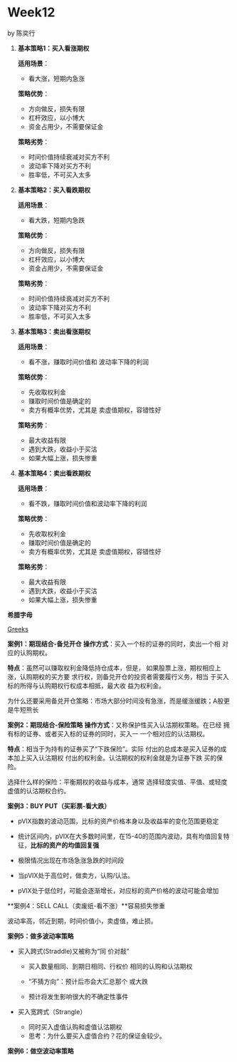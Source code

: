 # Week12

by 陈奕行

1. **基本策略1：买入看涨期权**

    **适用场景**：
    - 看大涨，短期内急涨

    **策略优势**：
    - 方向做反，损失有限
    - 杠杆效应，以小博大
    - 资金占用少，不需要保证金

    **策略劣势**：
    - 时间价值持续衰减对买方不利
    - 波动率下降对买方不利
    - 胜率低，不可买入太多

2. **基本策略2：买入看跌期权**

    **适用场景**：
    - 看大跌，短期内急跌

    **策略优势**：
    - 方向做反，损失有限
    - 杠杆效应，以小博大
    - 资金占用少，不需要保证金

    **策略劣势**：
    - 时间价值持续衰减对买方不利
    - 波动率下降对买方不利
    - 胜率低，不可买入太多

3. **基本策略3：卖出看涨期权**

    **适用场景**：
    - 看不涨，赚取时间价值和
    波动率下降的利润

    **策略优势**：
    - 先收取权利金
    - 赚取时间价值是确定的
    - 卖方有概率优势，尤其是
    卖虚值期权，容错性好
    
    **策略劣势**：
    - 最大收益有限
    - 遇到大跌，收益小于买沽
    - 如果大幅上涨，损失惨重

4. **基本策略4：卖出看跌期权**

    **适用场景**：
    - 看不跌，赚取时间价值和波动率下降的利润

    **策略优势**：
    - 先收取权利金
    - 赚取时间价值是确定的
    - 卖方有概率优势，尤其是
    卖虚值期权，容错性好

    **策略劣势**：
    - 最大收益有限
    - 遇到大跌，收益小于买沽
    - 如果大幅上涨，损失惨重



**希腊字母**

[Greeks](https://en.wikipedia.org/wiki/Greeks_(finance))

**案例1：期现结合-备兑开仓**
**操作方式**：买入一个标的证券的同时，卖出一个相
对应的认购期权。

**特点**：虽然可以赚取权利金降低持仓成本，但是，
如果股票上涨，期权相应上涨，认购期权的买方要
求行权，则备兑开仓的投资者需要履行义务，相当
于买入标的所得与认购期权行权成本相抵，最大收
益为权利金。

为什么还要采用备兑开仓策略：市场大部分时间没有急涨，而是缓涨缓跌；A股更是牛短熊长

**案例2：期现结合-保险策略**
**操作方式**：又称保护性买入认沽期权策略。在已经
拥有标的证券、或者买入标的证券的同时，买入一
一个相对应的认沽期权。

**特点**：相当于为持有的证券买了“下跌保险”。实际
付出的总成本是买入证券的成本加上买入认沽期权
付出的权利金。认沽期权的权利金就是为证券下跌
买的保险。

选择什么样的保险：平衡期权的收益与成本，通常
选择轻度实值、平值、或轻度虚值的认沽期权合约。

**案例3：BUY PUT（买彩票-看大跌）**

- pVIX指数的波动范围，比标的资产价格本身以及收益率的变化范围更稳定

- 统计区间内，pVIX在大多数时间里，在15-40的范围内波动，具有均值回复特征，**比标的资产的均值回复强**

- 极限情况出现在市场急涨急跌的时间段

- 当pVIX处于高位时，做卖方，认购/认沽。

- pVIX处于低位时，可能会逐渐增长，对应标的资产价格的波动可能会增加

**案例4：SELL CALL（卖废纸-看不涨）**容易损失惨重

波动率高，邻近到期，时间价值小，卖虚值，难止损。

**案例5：做多波动率策略**
- 买入跨式(Straddle)又被称为“同
价对敲”

    - 买入数量相同、到期日相同、行权价
    相同的认购和认沽期权

    - “不猜方向”：预计后市会大汇总那个
    或大跌
    - 预计将发生影响很大的不确定性事件
- 买入宽跨式（Strangle）
    - 同时买入虚值认购和虚值认沽期权
    - 思考：为什么要买入虚值合约？花的保证金较少。

**案例6：做空波动率策略**

